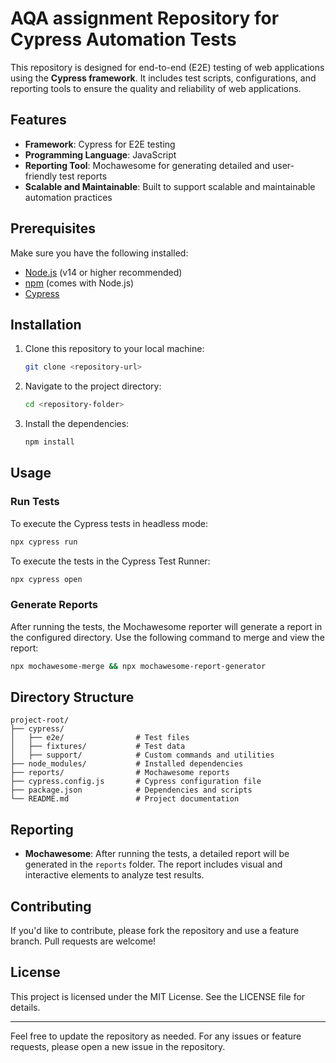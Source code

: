 # AQA assignment Repository for Cypress Automation Tests

This repository is designed for end-to-end (E2E) testing of web applications using the **Cypress framework**. It includes test scripts, configurations, and reporting tools to ensure the quality and reliability of web applications.

## Features

- **Framework**: Cypress for E2E testing
- **Programming Language**: JavaScript
- **Reporting Tool**: Mochawesome for generating detailed and user-friendly test reports
- **Scalable and Maintainable**: Built to support scalable and maintainable automation practices

## Prerequisites

Make sure you have the following installed:

- [Node.js](https://nodejs.org/) (v14 or higher recommended)
- [npm](https://www.npmjs.com/) (comes with Node.js)
- [Cypress](https://www.cypress.io/)

## Installation

1. Clone this repository to your local machine:

   ```bash
   git clone <repository-url>
   ```

2. Navigate to the project directory:

   ```bash
   cd <repository-folder>
   ```

3. Install the dependencies:

   ```bash
   npm install
   ```

## Usage

### Run Tests

To execute the Cypress tests in headless mode:

```bash
npx cypress run
```

To execute the tests in the Cypress Test Runner:

```bash
npx cypress open
```

### Generate Reports

After running the tests, the Mochawesome reporter will generate a report in the configured directory. Use the following command to merge and view the report:

```bash
npx mochawesome-merge && npx mochawesome-report-generator
```

## Directory Structure

```plaintext
project-root/
├── cypress/
│   ├── e2e/                # Test files
│   ├── fixtures/           # Test data
│   ├── support/            # Custom commands and utilities
├── node_modules/           # Installed dependencies
├── reports/                # Mochawesome reports
├── cypress.config.js       # Cypress configuration file
├── package.json            # Dependencies and scripts
└── README.md               # Project documentation
```

## Reporting

- **Mochawesome**: After running the tests, a detailed report will be generated in the `reports` folder. The report includes visual and interactive elements to analyze test results.

## Contributing

If you'd like to contribute, please fork the repository and use a feature branch. Pull requests are welcome!

## License

This project is licensed under the MIT License. See the LICENSE file for details.

---

Feel free to update the repository as needed. For any issues or feature requests, please open a new issue in the repository.
